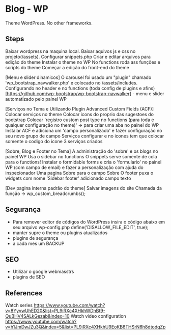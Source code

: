 # Blog - WP
Theme WordPress. No other frameworks.

## Steps ##
Baixar wordpress na maquina local.
Baixar aquivos js e css no projeto(/assets).
Configurar snippets.php
Criar e editar arquivos para edição do theme
Instalar o theme no WP
No functions roda ass funções e scripts do theme
Começar a edição do front-end do theme

[Menu e slider dinamicos]
O carousel foi usado um "plugin" chamado 'wp_bootstrap_navwalker.php' e colocado no /assets/includes. 
Configurando no header e no functions (toda config de plugins e afins) 
[https://github.com/wp-bootstrap/wp-bootstrap-navwalker] - menu e slider automatizado pelo painel WP

[Serviços no Tema e Utilizando Plugin Advanced Custom Fields (ACF)]
Colocar serviços no theme
Colocar icons do proprio das sugestoes do bootstrap
Colocar 'registro custom post type no functions (para toda e qualquer configuração no theme)' -> para criar uma aba no painel do WP
Instalar ACF e adiciona um 'campo personalizado' e fazer configuração no seu novo grupo de campo 
Serviços configurar e no icones tem que colocar somente o codigo do icone
3 serviços criados

[Sobre, Blog e Footer no Tema]
A administração do 'sobre' e os blogs no painel WP
Usa o sidebar no functions
O snippets serve somente de cola para o functions!
Instalar o formidable forms e cria o 'formulario' no painel WP (com campo de email) e fazer a personalização com ajuda do inspecionador
Uma pagina Sobre para o campo Sobre
O footer puxa o widgets com nome 'Sidebar footer' adicionado campo texto

[Dev pagina interna padrão do theme]
Salvar imagens do site
Chamada da função -> wp_custom_breadcrumbs();

## Segurança ##
- Para remover editor de códigos do WordPress insira o código abaixo em seu arquivo wp-config.php
define('DISALLOW_FILE_EDIT', true);
- manter supre o theme ou plugins atualizados
- plugins de segurança
- a cada mes um BACKUP

## SEO ##
- Utilizar o google webmasstrs
- plugins de SEO


## References ##
Watch series
https://www.youtube.com/watch?v=8YyvwUhED20&list=PL9iRXc4XHkhWDhBt9-QuBHV4SALkGezab&index=10
Watch video configuration
https://www.youtube.com/watch?v=h1JmDwJZu3Q&index=5&list=PL9iRXc4XHkhU9EoKB6THSrN6h8dtodqZp